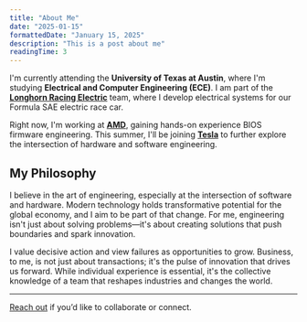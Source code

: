 ```yaml
---
title: "About Me"
date: "2025-01-15"
formattedDate: "January 15, 2025"
description: "This is a post about me"
readingTime: 3
---
```


I'm currently attending the **University of Texas at Austin**, where I'm studying **Electrical and Computer Engineering (ECE)**. I am part of the **[Longhorn Racing Electric](/timeline/lhr)** team, where I develop electrical systems for our Formula SAE electric race car.

Right now, I'm working at [**AMD**](/timeline/amd), gaining hands-on experience BIOS firmware engineering. This summer, I'll be joining [**Tesla**](/timeline/tesla) to further explore the intersection of hardware and software engineering.

## My Philosophy

I believe in the art of engineering, especially at the intersection of software and hardware. Modern technology holds transformative potential for the global economy, and I aim to be part of that change. For me, engineering isn't just about solving problems—it's about creating solutions that push boundaries and spark innovation.

I value decisive action and view failures as opportunities to grow. Business, to me, is not just about transactions; it's the pulse of innovation that drives us forward. While individual experience is essential, it's the collective knowledge of a team that reshapes industries and changes the world.

---

[Reach out](/contact) if you’d like to collaborate or connect.
